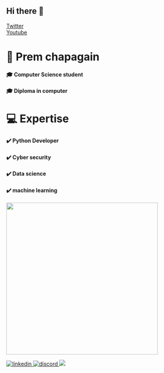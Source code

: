 ## Hi there 👋
<a href="https://twitter.com/PremChapagains" class="button big">Twitter</a>   
<a href="https://www.youtube.com/channel/UCacii80yTenZoBCH-3i0TJA" class="button big">Youtube</a>



# 🧍 Prem chapagain
####         🎓 Computer Science student
#### 🎓 Diploma in computer

#  💻 Expertise
#### ✔️ Python Developer
#### ✔️ Cyber security 
#### ✔️ Data science
#### ✔️ machine learning
<img src="https://github-readme-stats.vercel.app/api?username=premChapagain&show_icons=true&theme=ADD_THEME_HERE" width="400">
<p align="left">
<a href="https://www.linkedin.com/in/<user_id>" target="_blank">
<img src=https://img.shields.io/badge/linkedin-%231E77B5.svg?&style=for-the-badge&logo=linkedin&logoColor=white alt=linkedin style="margin-bottom: 10px;" />
</a>
</a>
<a href="https://www.discord.com/<user_id>" target="_blank">
<img src=https://img.shields.io/badge/discord-%232E87FB.svg?&style=for-the-badge&logo=discord&logoColor=white alt=discord style="margin-bottom: 10px;" />
</a>
<a href="mailto:<user_mail_id>" target="_blank">
<img src="https://img.shields.io/badge/gmail-D14836?&style=for-the-badge&logo=gmail&logoColor=white" />
</a>
</p>
